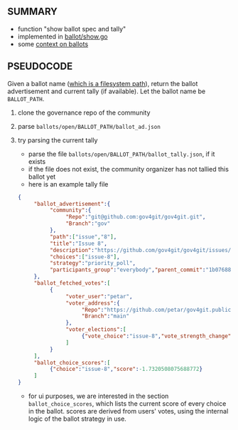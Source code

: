 ## SUMMARY

- function "show ballot spec and tally"
- implemented in [ballot/show.go](../../proto/ballot/ballot/show.go)
- some [context on ballots](list-open-ballots.md#context)

## PSEUDOCODE

Given a ballot name ([which is a filesystem path](list-open-ballots.md#context)), return the ballot advertisement and current tally (if available). Let the ballot name be `BALLOT_PATH`.

1. clone the governance repo of the community

2. parse `ballots/open/BALLOT_PATH/ballot_ad.json`

3. try parsing the current tally
     - parse the file `ballots/open/BALLOT_PATH/ballot_tally.json`, if it exists
     - if the file does not exist, the community organizer has not tallied this ballot yet
     - here is an example tally file

     ```json
     {
          "ballot_advertisement":{
               "community":{
                    "Repo":"git@github.com:gov4git/gov4git.git",
                    "Branch":"gov"
               },
               "path":["issue","8"],
               "title":"Issue 8",
               "description":"https://github.com/gov4git/gov4git/issues/8",
               "choices":["issue-8"],
               "strategy":"priority_poll",
               "participants_group":"everybody","parent_commit":"1b07688fe71d5808b2bf1474f69284e0f817ea8e"
          },
          "ballot_fetched_votes":[
               {
                    "voter_user":"petar",
                    "voter_address":{
                         "Repo":"https://github.com/petar/gov4git.public.git",
                         "Branch":"main"
                    },
                    "voter_elections":[
                         {"vote_choice":"issue-8","vote_strength_change":-1},{"vote_choice":"issue-8","vote_strength_change":-1},{"vote_choice":"issue-8","vote_strength_change":-1}
                    ]
               }
          ],
          "ballot_choice_scores":[
               {"choice":"issue-8","score":-1.7320508075688772}
          ]
     }
     ```

     - for ui purposes, we are interested in the section `ballot_choice_scores`, which lists the current score of every choice in the ballot. scores are derived from users' votes, using the internal logic of the ballot strategy in use.

